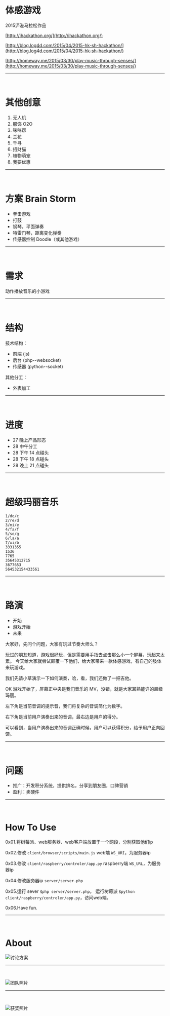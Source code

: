 # 体感游戏

2015沪港马拉松作品

[http://ihackathon.org/](http://ihackathon.org/)

[http://blog.log4d.com/2015/04/2015-hk-sh-hackathon/](http://blog.log4d.com/2015/04/2015-hk-sh-hackathon/)

[http://homeway.me/2015/03/30/play-music-through-senses/](http://homeway.me/2015/03/30/play-music-through-senses/)

<hr><br>

# 其他创意

01. 无人机
02. 服饰 O2O
03. 咪咪帮
04. 兰花
05. 千寻
06. 招财猫
07. 植物萌宠
08. 我要优惠

<hr><br>

# 方案 Brain Storm

* 拳击游戏
* 打鼓
* 钢琴，平面弹奏
* 特雷门琴，距离变化弹奏
* 传感器控制 Doodle（或其他游戏）

<hr><br>

# 需求

动作播放音乐的小游戏

<hr><br>

# 结构

技术结构：

* 前端	(js)
* 后台	(php--websocket)
* 传感器	(python--socket)

其他分工：

* 外表加工

<hr><br>

# 进度

* 27 晚上产品形态
* 28 中午分工
* 28 下午 14 点碰头
* 28 下午 18 点碰头
* 28 晚上 21 点碰头

<hr><br>

# 超级玛丽音乐

```
1/do/c
2/re/d
3/mi/e
4/fa/f
5/so/g
6/la/a
7/xi/b
3331355
1536
7765
35645312715
3677653
564532154433561
```

<hr><br>

# 路演

* 开始
* 游戏开始
* 未来

大家好，先问个问题，大家有玩过节奏大师么？

玩过的朋友知道，游戏很好玩，但是需要用手指去点击那么小一个屏幕，玩起来太累。
今天给大家就尝试颠覆一下他们，给大家带来一款体感游戏，有自己的肢体来玩游戏。

我们先请小草演示一下如何演奏，哈，看，我们还做了一把吉他。



OK 游戏开始了，屏幕正中央是我们音乐的 MV，没错，就是大家耳熟能详的超级玛丽。

左下角是当前音调的提示音，我们将复杂的音调简化为数字。

右下角是当前用户演奏出来的音调，最右边是用户的得分。

可以看到，当用户演奏出来的音调正确时候，用户可以获得积分，给予用户正向回馈。

<hr><br>

# 问题

* 推广：开发积分系统，提供排名，分享到朋友圈，口碑营销
* 盈利：卖硬件

<hr><br>

# How To Use

0x01.将树莓派、web服务器、web客户端放置于一个网段，分别获取他们ip

0x02.修改 `client/browser/scripts/main.js` web端 `WS_URI`，为服务器ip

0x03.修改 `client/raspberry/controler/app.py` raspberry端 `WS_URL`，为服务器ip

0x04.修改服务器ip `server/server.php`

0x05.运行 sever `$php server/server.php`， 运行树莓派 `$python client/raspberry/controler/app.py`，访问web端。

0x06.Have fun.

<hr><br>

# About


![讨论方案](http://xiaocao.u.qiniudn.com/blog/2015-03-30-hackathon-7.jpg)

<hr><br>

![团队照片](http://xiaocao.u.qiniudn.com/blog/2015-03-30-hackathon-5.jpg)

<hr><br>

![获奖照片](http://xiaocao.u.qiniudn.com/blog/2015-03-30-hackathon-6.jpg)


